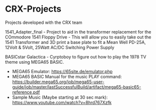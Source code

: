 # CRX-Projects
Projects developed with the CRX team


1541_Adapter_final - Project to aid in the transformer replacement for the COmmodore 1541 Floppy Drive - This will allow you to easily take out the 1541 Transformer and 3D print a base plate to fit a Mean Well PD-25A, 12Volt & 5Volt, 25Watt AC/DC Switching Power Supply

BASICstar Galactica - Cyrptoboy to figure out how to play the 1978 TV theme using MEGA65 BASIC.
- MEGA65 Emulator: https://65site.de/emulator.php
- MEGA65 BASIC Manual for the music PLAY command: https://builder.mega65.org/job/mega65-user-guide/job/master/lastSuccessfulBuild/artifact/mega65-basic65-reference.pdf
- Sample Music (Maybe starting at 30 sec mark): https://www.youtube.com/watch?v=8hrd767Xzfk
